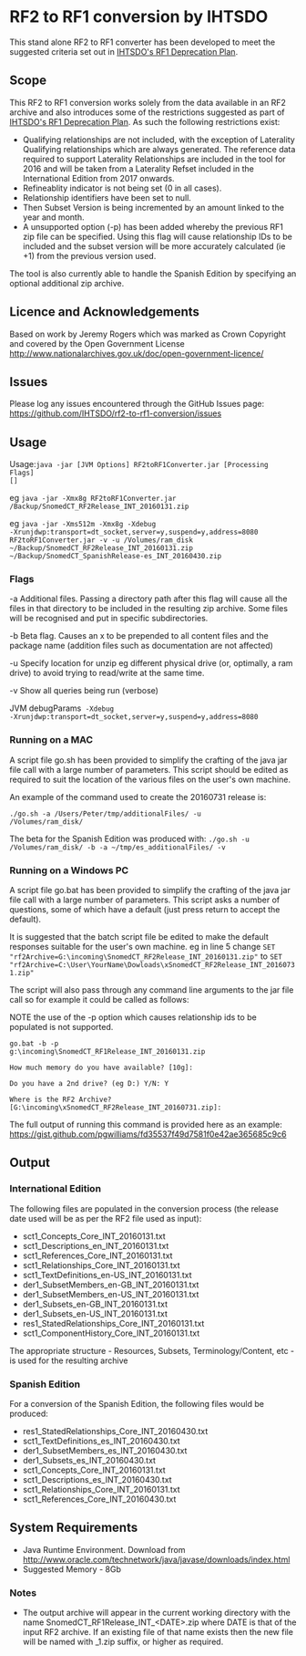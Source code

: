 # RF2 to RF1 conversion by IHTSDO

This stand alone RF2 to RF1 converter has been developed to meet the suggested criteria set out in [IHTSDO's RF1 Deprecation Plan](http://www.ihtsdo.org/news-articles/rf1-deprecation-and-withdrawal-of-support-request-for-feedback).

## Scope

This RF2 to RF1 conversion works solely from the data available in an RF2 archive and also introduces some of the restrictions suggested as part of [IHTSDO's RF1 Deprecation Plan](http://www.ihtsdo.org/news-articles/rf1-deprecation-and-withdrawal-of-support-request-for-feedback).  As such the following restrictions exist:

* Qualifying relationships are not included, with the exception of Laterality Qualifying relationships which are always generated.  The reference data required to support Laterality Relationships are included in the tool for 2016 and will be taken from a Laterality Refset included in the International Edition from 2017 onwards.
* Refineablity indicator is not being set (0 in all cases).
* Relationship identifiers have been set to null.
* Then Subset Version is being incremented by an amount linked to the year and month.
* A unsupported option (-p) has been added whereby the previous RF1 zip file can be specified.  Using this flag will cause relationship IDs to be included and the subset version will be more accurately calculated (ie +1) from the previous version used.

The tool is also currently able to handle the Spanish Edition by specifying an optional additional zip archive.

## Licence and Acknowledgements

Based on work by Jeremy Rogers which was marked as Crown Copyright
and covered by the Open Government License http://www.nationalarchives.gov.uk/doc/open-government-licence/

## Issues
Please log any issues encountered through the GitHub Issues page:  https://github.com/IHTSDO/rf2-to-rf1-conversion/issues

## Usage

Usage:<code>java -jar [JVM Options] RF2toRF1Converter.jar [Processing Flags] <RF2 international archive location>  [<RF2 extension archive location>]</code>

eg  <code>java -jar -Xmx8g RF2toRF1Converter.jar /Backup/SnomedCT_RF2Release_INT_20160131.zip</code>

eg <code>java -jar -Xms512m -Xmx8g -Xdebug -Xrunjdwp:transport=dt_socket,server=y,suspend=y,address=8080 RF2toRF1Converter.jar -v  -u /Volumes/ram_disk ~/Backup/SnomedCT_RF2Release_INT_20160131.zip ~/Backup/SnomedCT_SpanishRelease-es_INT_20160430.zip </code>

### Flags
-a	Additional files.  Passing a directory path after this flag will cause all the files in that directory to be included in the resulting zip archive.  Some files will be recognised and put in specific subdirectories.

-b	Beta flag.  Causes an x to be prepended to all content files and the package name (addition files such as documentation are not affected)

-u	Specify location for unzip eg different physical drive (or, optimally, a ram drive) to avoid trying to read/write at the same time.

-v	Show all queries being run (verbose)

JVM debugParams<code> -Xdebug -Xrunjdwp:transport=dt_socket,server=y,suspend=y,address=8080 </code>

### Running on a MAC
A script file go.sh has been provided to simplify the crafting of the java jar file call with a large number of parameters.   This script should be edited as required to suit the location of the various files on the user's own machine.

An example of the command used to create the 20160731 release is:

<code>./go.sh -a /Users/Peter/tmp/additionalFiles/ -u /Volumes/ram_disk/ </code>

The beta for the Spanish Edition was produced with: 
<code>./go.sh -u /Volumes/ram_disk/ -b -a ~/tmp/es_additionalFiles/ -v</code>

### Running on a Windows PC
A script file go.bat has been provided to simplify the crafting of the java jar file call with a large number of parameters. This script asks a number of questions, some of which have a default (just press return to accept the default).
 
It is suggested that the batch script file be edited to make the default responses suitable for the user's own machine.  eg in line 5 change
<code>SET "rf2Archive=G:\incoming\SnomedCT_RF2Release_INT_20160131.zip"</code>
to
<code>SET "rf2Archive=C:\User\YourName\Dowloads\xSnomedCT_RF2Release_INT_20160731.zip"</code>

The script will also pass through any command line arguments to the jar file call so for example it could be called as follows:

NOTE the use of the -p option which causes relationship ids to be populated is not supported.

<code>go.bat -b -p g:\incoming\SnomedCT_RF1Release_INT_20160131.zip</code>

<code>How much memory do you have available? [10g]: </code>

<code>Do you have a 2nd drive? (eg D:\) Y/N: Y</code>

<code>Where is the RF2 Archive? [G:\incoming\xSnomedCT_RF2Release_INT_20160731.zip]: </code>

The full output of running this command is provided here as an example:  https://gist.github.com/pgwilliams/fd35537f49d7581f0e42ae365685c9c6

## Output

### International Edition

The following files are populated in the conversion process (the release date used will be as per the RF2 file used as input):

* sct1_Concepts_Core_INT_20160131.txt
* sct1_Descriptions_en_INT_20160131.txt
* sct1_References_Core_INT_20160131.txt
* sct1_Relationships_Core_INT_20160131.txt
* sct1_TextDefinitions_en-US_INT_20160131.txt
* der1_SubsetMembers_en-GB_INT_20160131.txt
* der1_SubsetMembers_en-US_INT_20160131.txt
* der1_Subsets_en-GB_INT_20160131.txt
* der1_Subsets_en-US_INT_20160131.txt
* res1_StatedRelationships_Core_INT_20160131.txt
* sct1_ComponentHistory_Core_INT_20160131.txt

The appropriate structure - Resources, Subsets, Terminology/Content, etc - is used for the resulting archive

### Spanish Edition

For a conversion of the Spanish Edition, the following files would be produced:

* res1_StatedRelationships_Core_INT_20160430.txt
* sct1_TextDefinitions_es_INT_20160430.txt
* der1_SubsetMembers_es_INT_20160430.txt
* der1_Subsets_es_INT_20160430.txt
* sct1_Concepts_Core_INT_20160131.txt
* sct1_Descriptions_es_INT_20160430.txt
* sct1_Relationships_Core_INT_20160131.txt
* sct1_References_Core_INT_20160430.txt

## System Requirements

* Java Runtime Environment.  Download from http://www.oracle.com/technetwork/java/javase/downloads/index.html
* Suggested Memory - 8Gb

### Notes

* The output archive will appear in the current working directory with the name SnomedCT_RF1Release_INT_&lt;DATE&gt;.zip where DATE is that of the input RF2 archive.  If an existing file of that name exists then the new file will be named with _1.zip suffix, or higher as required.

